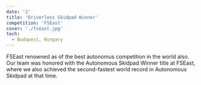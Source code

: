 ```yaml
---
date: '2'
title: 'Driverless Skidpad Winner'
competition: 'FSEast'
cover: './fseast.jpg'
tech:
  - Budapest, Hungary
---
```


FSEast renowned as of the best autonomus competition in the world also. Our team was honored with the Autonomous Skidpad Winner title at FSEast, where we also achieved the second-fastest world record in Autonomous Skidpad at that time.
